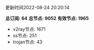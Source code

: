 更新时间2022-08-24 20:20:14

**总订阅: 64**
**总节点: 9052**
**有效节点: 1965**
- v2ray节点: 1671
- ss节点: 251
- trojan节点: 43
